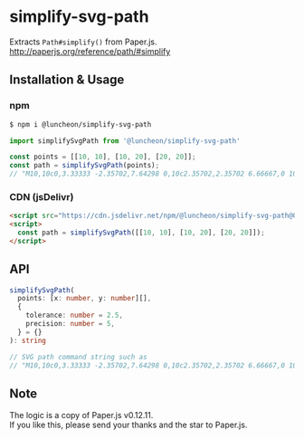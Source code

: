 # simplify-svg-path

Extracts `Path#simplify()` from Paper.js.  
http://paperjs.org/reference/path/#simplify

## Installation & Usage

### npm

```bash
$ npm i @luncheon/simplify-svg-path
```

```javascript
import simplifySvgPath from '@luncheon/simplify-svg-path'

const points = [[10, 10], [10, 20], [20, 20]];
const path = simplifySvgPath(points);
// "M10,10c0,3.33333 -2.35702,7.64298 0,10c2.35702,2.35702 6.66667,0 10,0"
```

### CDN (jsDelivr)

```html
<script src="https://cdn.jsdelivr.net/npm/@luncheon/simplify-svg-path@0.1.0"></script>
<script>
  const path = simplifySvgPath([[10, 10], [10, 20], [20, 20]]);
</script>
```

## API

```typescript
simplifySvgPath(
  points: [x: number, y: number][],
  {
    tolerance: number = 2.5,
    precision: number = 5,
  } = {}
): string

// SVG path command string such as
// "M10,10c0,3.33333 -2.35702,7.64298 0,10c2.35702,2.35702 6.66667,0 10,0"
```

## Note

The logic is a copy of Paper.js v0.12.11.  
If you like this, please send your thanks and the star to Paper.js.
